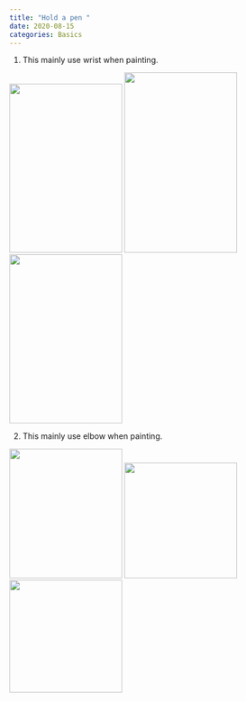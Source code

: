 ```yaml
---
title: "Hold a pen "
date: 2020-08-15
categories: Basics
---
```


1. This mainly use wrist when painting.

<img src="https://i.postimg.cc/0yJdqDHp/Hand1-2.jpg" width="200px" height="300px" />
<img src="https://i.postimg.cc/JhNNsm80/Hand1-1.jpg" width="200px" height="320px" />
<img src="https://i.postimg.cc/QN0qgXTW/Hand1-3.jpg" width="200px" height="300px" />

2. This mainly use elbow when painting.

<img src="https://i.postimg.cc/xdDGj8WB/Hand2-1.jpg" width="200px" height="230px" />
<img src="https://i.postimg.cc/5NySnZBK/Hand2-2.jpg" width="200px" height="205px" />
<img src="https://i.postimg.cc/SNP75DVS/Hand2-3.jpg" width="200px" height="200px" />

[jekyll-docs]: https://jekyllrb.com/docs/home
[jekyll-gh]: https://github.com/jekyll/jekyll
[jekyll-talk]: https://talk.jekyllrb.com/
